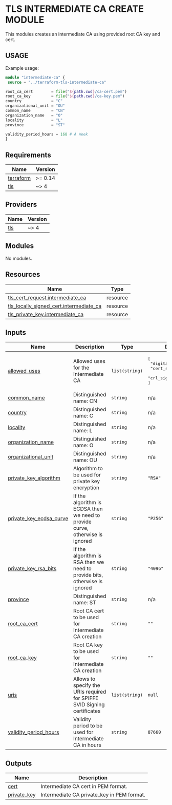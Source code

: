 # TLS INTERMEDIATE CA CREATE MODULE

This modules creates an intermediate CA using provided root CA key and cert.

## USAGE

Example usage:
```terraform
module "intermediate-ca" {
 source = "../terraform-tls-intermediate-ca"

root_ca_cert        = file("${path.cwd}/ca-cert.pem")
root_ca_key         = file("${path.cwd}/ca-key.pem")
country             = "C"
organizational_unit = "OU"
common_name         = "CN"
organization_name   = "O"
locality            = "L"
province            = "ST"

validity_period_hours = 168 # A Week
}
```

## Requirements

| Name | Version |
|------|---------|
| <a name="requirement_terraform"></a> [terraform](#requirement\_terraform) | >= 0.14 |
| <a name="requirement_tls"></a> [tls](#requirement\_tls) | ~> 4 |

## Providers

| Name | Version |
|------|---------|
| <a name="provider_tls"></a> [tls](#provider\_tls) | ~> 4 |

## Modules

No modules.

## Resources

| Name | Type |
|------|------|
| [tls_cert_request.intermediate_ca](https://registry.terraform.io/providers/hashicorp/tls/latest/docs/resources/cert_request) | resource |
| [tls_locally_signed_cert.intermediate_ca](https://registry.terraform.io/providers/hashicorp/tls/latest/docs/resources/locally_signed_cert) | resource |
| [tls_private_key.intermediate_ca](https://registry.terraform.io/providers/hashicorp/tls/latest/docs/resources/private_key) | resource |

## Inputs

| Name | Description | Type | Default | Required |
|------|-------------|------|---------|:--------:|
| <a name="input_allowed_uses"></a> [allowed\_uses](#input\_allowed\_uses) | Allowed uses for the Intermediate CA | `list(string)` | <pre>[<br>  "digital_signature",<br>  "cert_signing",<br>  "crl_signing"<br>]</pre> | no |
| <a name="input_common_name"></a> [common\_name](#input\_common\_name) | Distinguished name: CN | `string` | n/a | yes |
| <a name="input_country"></a> [country](#input\_country) | Distinguished name: C | `string` | n/a | yes |
| <a name="input_locality"></a> [locality](#input\_locality) | Distinguished name: L | `string` | n/a | yes |
| <a name="input_organization_name"></a> [organization\_name](#input\_organization\_name) | Distinguished name: O | `string` | n/a | yes |
| <a name="input_organizational_unit"></a> [organizational\_unit](#input\_organizational\_unit) | Distinguished name: OU | `string` | n/a | yes |
| <a name="input_private_key_algorithm"></a> [private\_key\_algorithm](#input\_private\_key\_algorithm) | Algorithm to be used for private key encryption | `string` | `"RSA"` | no |
| <a name="input_private_key_ecdsa_curve"></a> [private\_key\_ecdsa\_curve](#input\_private\_key\_ecdsa\_curve) | If the algorithm is ECDSA then we need to provide curve, otherwise is ignored | `string` | `"P256"` | no |
| <a name="input_private_key_rsa_bits"></a> [private\_key\_rsa\_bits](#input\_private\_key\_rsa\_bits) | If the algorithm is RSA then we need to provide bits, otherwise is ignored | `string` | `"4096"` | no |
| <a name="input_province"></a> [province](#input\_province) | Distinguished name: ST | `string` | n/a | yes |
| <a name="input_root_ca_cert"></a> [root\_ca\_cert](#input\_root\_ca\_cert) | Root CA cert to be used for Intermediate CA creation | `string` | `""` | no |
| <a name="input_root_ca_key"></a> [root\_ca\_key](#input\_root\_ca\_key) | Root CA key to be used for Intermediate CA creation | `string` | `""` | no |
| <a name="input_uris"></a> [uris](#input\_uris) | Allows to specify the URIs required for SPIFFE SVID Signing certificates | `list(string)` | `null` | no |
| <a name="input_validity_period_hours"></a> [validity\_period\_hours](#input\_validity\_period\_hours) | Validity period to be used for Intermediate CA in hours | `string` | `87660` | no |

## Outputs

| Name | Description |
|------|-------------|
| <a name="output_cert"></a> [cert](#output\_cert) | Intermediate CA cert in PEM format. |
| <a name="output_private_key"></a> [private\_key](#output\_private\_key) | Intermediate CA private\_key in PEM format. |
